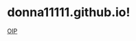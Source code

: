 # donna11111.github.io!
[OIP](https://user-images.githubusercontent.com/112918694/196330894-9bde5b3f-3a1b-4e41-a351-0580eac79e31.jpg)

